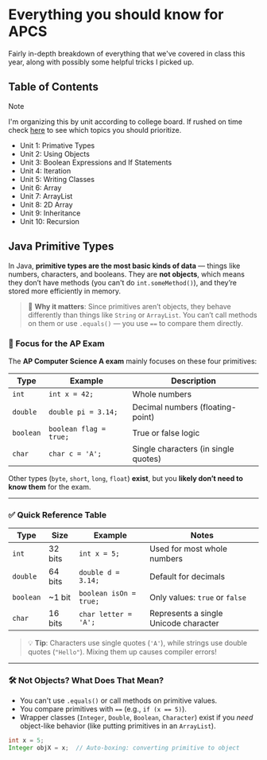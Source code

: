 # Everything you should know for APCS

Fairly in-depth breakdown of everything that we've covered in class this year, along with possibly some helpful tricks I picked up.

## Table of Contents

> [!NOTE]
> I'm organizing this by unit according to college board. If rushed on time check [here](https://apcentral.collegeboard.org/courses/ap-computer-science-a) to see which topics you should prioritize.

- Unit 1: Primative Types
- Unit 2: Using Objects
- Unit 3: Boolean Expressions and If Statements
- Unit 4: Iteration
- Unit 5: Writing Classes
- Unit 6: Array
- Unit 7: ArrayList
- Unit 8: 2D Array
- Unit 9: Inheritance
- Unit 10: Recursion

## Java Primitive Types

In Java, **primitive types are the most basic kinds of data** — things like numbers, characters, and booleans. They are **not objects**, which means they don’t have methods (you can't do `int.someMethod()`), and they’re stored more efficiently in memory.

> 🧠 **Why it matters**: Since primitives aren’t objects, they behave differently than things like `String` or `ArrayList`. You can’t call methods on them or use `.equals()` — you use `==` to compare them directly.

### 🎯 Focus for the AP Exam

The **AP Computer Science A exam** mainly focuses on these four primitives:

| **Type**  | **Example**            | **Description**                      |
| --------- | ---------------------- | ------------------------------------ |
| `int`     | `int x = 42;`          | Whole numbers                        |
| `double`  | `double pi = 3.14;`    | Decimal numbers (floating-point)     |
| `boolean` | `boolean flag = true;` | True or false logic                  |
| `char`    | `char c = 'A';`        | Single characters (in single quotes) |

Other types (`byte`, `short`, `long`, `float`) **exist**, but you **likely don’t need to know them** for the exam.

---

### ✅ Quick Reference Table

| **Type**  | **Size** | **Example**            | **Notes**                             |
| --------- | -------- | ---------------------- | ------------------------------------- |
| `int`     | 32 bits  | `int x = 5;`           | Used for most whole numbers           |
| `double`  | 64 bits  | `double d = 3.14;`     | Default for decimals                  |
| `boolean` | ~1 bit   | `boolean isOn = true;` | Only values: `true` or `false`        |
| `char`    | 16 bits  | `char letter = 'A';`   | Represents a single Unicode character |

> 💡 **Tip**: Characters use single quotes (`'A'`), while strings use double quotes (`"Hello"`). Mixing them up causes compiler errors!

---

### 🛠️ Not Objects? What Does That Mean?

- You can't use `.equals()` or call methods on primitive values.
- You compare primitives with `==` (e.g., `if (x == 5)`).
- Wrapper classes (`Integer`, `Double`, `Boolean`, `Character`) exist if you _need_ object-like behavior (like putting primitives in an `ArrayList`).

```java
int x = 5;
Integer objX = x;  // Auto-boxing: converting primitive to object

```
